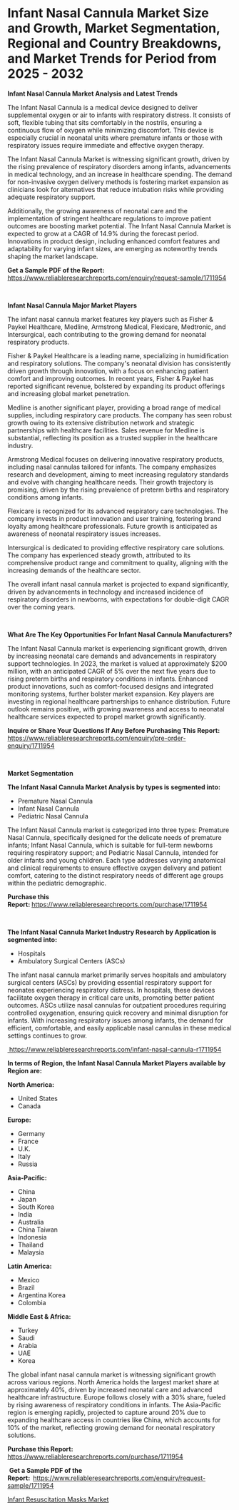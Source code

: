 <p><h1>Infant Nasal Cannula Market Size and Growth, Market Segmentation, Regional and Country Breakdowns, and Market Trends for Period from 2025 -  2032</h1></p><p><strong>Infant Nasal Cannula Market Analysis and Latest Trends</strong></p>
<p><p>The Infant Nasal Cannula is a medical device designed to deliver supplemental oxygen or air to infants with respiratory distress. It consists of soft, flexible tubing that sits comfortably in the nostrils, ensuring a continuous flow of oxygen while minimizing discomfort. This device is especially crucial in neonatal units where premature infants or those with respiratory issues require immediate and effective oxygen therapy.</p><p>The Infant Nasal Cannula Market is witnessing significant growth, driven by the rising prevalence of respiratory disorders among infants, advancements in medical technology, and an increase in healthcare spending. The demand for non-invasive oxygen delivery methods is fostering market expansion as clinicians look for alternatives that reduce intubation risks while providing adequate respiratory support. </p><p>Additionally, the growing awareness of neonatal care and the implementation of stringent healthcare regulations to improve patient outcomes are boosting market potential. The Infant Nasal Cannula Market is expected to grow at a CAGR of 14.9% during the forecast period. Innovations in product design, including enhanced comfort features and adaptability for varying infant sizes, are emerging as noteworthy trends shaping the market landscape.</p></p>
<p><strong>Get a Sample PDF of the Report:&nbsp;</strong> <a href="https://www.reliableresearchreports.com/enquiry/request-sample/1711954?utm_campaign=41&utm_medium=2&utm_source=Github&utm_content=ia&utm_term=11012025&utm_id=infant-nasal-cannula">https://www.reliableresearchreports.com/enquiry/request-sample/1711954</a></p>
<p>&nbsp;</p>
<p><strong>Infant Nasal Cannula Major Market Players</strong></p>
<p><p>The infant nasal cannula market features key players such as Fisher & Paykel Healthcare, Medline, Armstrong Medical, Flexicare, Medtronic, and Intersurgical, each contributing to the growing demand for neonatal respiratory products. </p><p>Fisher & Paykel Healthcare is a leading name, specializing in humidification and respiratory solutions. The company's neonatal division has consistently driven growth through innovation, with a focus on enhancing patient comfort and improving outcomes. In recent years, Fisher & Paykel has reported significant revenue, bolstered by expanding its product offerings and increasing global market penetration.</p><p>Medline is another significant player, providing a broad range of medical supplies, including respiratory care products. The company has seen robust growth owing to its extensive distribution network and strategic partnerships with healthcare facilities. Sales revenue for Medline is substantial, reflecting its position as a trusted supplier in the healthcare industry.</p><p>Armstrong Medical focuses on delivering innovative respiratory products, including nasal cannulas tailored for infants. The company emphasizes research and development, aiming to meet increasing regulatory standards and evolve with changing healthcare needs. Their growth trajectory is promising, driven by the rising prevalence of preterm births and respiratory conditions among infants.</p><p>Flexicare is recognized for its advanced respiratory care technologies. The company invests in product innovation and user training, fostering brand loyalty among healthcare professionals. Future growth is anticipated as awareness of neonatal respiratory issues increases.</p><p>Intersurgical is dedicated to providing effective respiratory care solutions. The company has experienced steady growth, attributed to its comprehensive product range and commitment to quality, aligning with the increasing demands of the healthcare sector.</p><p>The overall infant nasal cannula market is projected to expand significantly, driven by advancements in technology and increased incidence of respiratory disorders in newborns, with expectations for double-digit CAGR over the coming years.</p></p>
<p>&nbsp;</p>
<p><strong>What Are The Key Opportunities For Infant Nasal Cannula Manufacturers?</strong></p>
<p><p>The Infant Nasal Cannula market is experiencing significant growth, driven by increasing neonatal care demands and advancements in respiratory support technologies. In 2023, the market is valued at approximately $200 million, with an anticipated CAGR of 5% over the next five years due to rising preterm births and respiratory conditions in infants. Enhanced product innovations, such as comfort-focused designs and integrated monitoring systems, further bolster market expansion. Key players are investing in regional healthcare partnerships to enhance distribution. Future outlook remains positive, with growing awareness and access to neonatal healthcare services expected to propel market growth significantly.</p></p>
<p><strong>Inquire or Share Your Questions If Any Before Purchasing This Report:</strong> <a href="https://www.reliableresearchreports.com/enquiry/pre-order-enquiry/1711954?utm_campaign=41&utm_medium=2&utm_source=Github&utm_content=ia&utm_term=11012025&utm_id=infant-nasal-cannula">https://www.reliableresearchreports.com/enquiry/pre-order-enquiry/1711954</a></p>
<p>&nbsp;</p>
<p><strong>Market Segmentation</strong></p>
<p><strong>The Infant Nasal Cannula Market Analysis by types is segmented into:</strong></p>
<p><ul><li>Premature Nasal Cannula</li><li>Infant Nasal Cannula</li><li>Pediatric Nasal Cannula</li></ul></p>
<p><p>The Infant Nasal Cannula market is categorized into three types: Premature Nasal Cannula, specifically designed for the delicate needs of premature infants; Infant Nasal Cannula, which is suitable for full-term newborns requiring respiratory support; and Pediatric Nasal Cannula, intended for older infants and young children. Each type addresses varying anatomical and clinical requirements to ensure effective oxygen delivery and patient comfort, catering to the distinct respiratory needs of different age groups within the pediatric demographic.</p></p>
<p><strong>Purchase this Report:&nbsp;</strong><a href="https://www.reliableresearchreports.com/purchase/1711954?utm_campaign=41&utm_medium=2&utm_source=Github&utm_content=ia&utm_term=11012025&utm_id=infant-nasal-cannula">https://www.reliableresearchreports.com/purchase/1711954</a></p>
<p>&nbsp;</p>
<p><strong>The Infant Nasal Cannula Market Industry Research by Application is segmented into:</strong></p>
<p><ul><li>Hospitals</li><li>Ambulatory Surgical Centers (ASCs)</li></ul></p>
<p><p>The infant nasal cannula market primarily serves hospitals and ambulatory surgical centers (ASCs) by providing essential respiratory support for neonates experiencing respiratory distress. In hospitals, these devices facilitate oxygen therapy in critical care units, promoting better patient outcomes. ASCs utilize nasal cannulas for outpatient procedures requiring controlled oxygenation, ensuring quick recovery and minimal disruption for infants. With increasing respiratory issues among infants, the demand for efficient, comfortable, and easily applicable nasal cannulas in these medical settings continues to grow.</p></p>
<p><a href="https://www.reliableresearchreports.com/infant-nasal-cannula-r1711954?utm_campaign=41&utm_medium=2&utm_source=Github&utm_content=ia&utm_term=11012025&utm_id=infant-nasal-cannula">&nbsp;https://www.reliableresearchreports.com/infant-nasal-cannula-r1711954</a></p>
<p><strong>In terms of Region, the Infant Nasal Cannula Market Players available by Region are:</strong></p>
<p>
    <p> <strong> North America: </strong>
        <ul>
            <li>United States</li>
            <li>Canada</li>
        </ul>
        </p> 
    <p> <strong> Europe: </strong>
        <ul>
            <li>Germany</li>
            <li>France</li>
            <li>U.K.</li>
            <li>Italy</li>
            <li>Russia</li>
        </ul>
        </p> 
    <p> <strong> Asia-Pacific: </strong>
        <ul>
            <li>China</li>
            <li>Japan</li>
            <li>South Korea</li>
            <li>India</li>
            <li>Australia</li>
            <li>China Taiwan</li>
            <li>Indonesia</li>
            <li>Thailand</li>
            <li>Malaysia</li>
        </ul>
        </p> 
    <p> <strong> Latin America: </strong>
        <ul>
            <li>Mexico</li>
            <li>Brazil</li>
            <li>Argentina Korea</li>
            <li>Colombia</li>
        </ul>
        </p> 
    <p> <strong> Middle East & Africa: </strong>
        <ul>
            <li>Turkey</li>
            <li>Saudi</li>
            <li>Arabia</li>
            <li>UAE</li>
            <li>Korea</li>
        </ul>
    </p>
    </p>
<p><p>The global infant nasal cannula market is witnessing significant growth across various regions. North America holds the largest market share at approximately 40%, driven by increased neonatal care and advanced healthcare infrastructure. Europe follows closely with a 30% share, fueled by rising awareness of respiratory conditions in infants. The Asia-Pacific region is emerging rapidly, projected to capture around 20% due to expanding healthcare access in countries like China, which accounts for 10% of the market, reflecting growing demand for neonatal respiratory solutions.</p></p>
<p><strong>Purchase this Report: </strong><a href="https://www.reliableresearchreports.com/purchase/1711954?utm_campaign=41&utm_medium=2&utm_source=Github&utm_content=ia&utm_term=11012025&utm_id=infant-nasal-cannula">https://www.reliableresearchreports.com/purchase/1711954</a></p>
<p>&nbsp;<strong>Get a Sample PDF of the Report:&nbsp;&nbsp;</strong><a href="https://www.reliableresearchreports.com/enquiry/request-sample/1711954?utm_campaign=41&utm_medium=2&utm_source=Github&utm_content=ia&utm_term=11012025&utm_id=infant-nasal-cannula">https://www.reliableresearchreports.com/enquiry/request-sample/1711954</a></p>
<p><strong></strong></p>
<p><p><a href="https://github.com/nicoletavirag/Market-Research-Report-List-5/blob/main/infant-resuscitation-masks-market.md?utm_campaign=41&utm_medium=2&utm_source=Github&utm_content=ia&utm_term=11012025&utm_id=infant-nasal-cannula">Infant Resuscitation Masks Market</a></p></p>